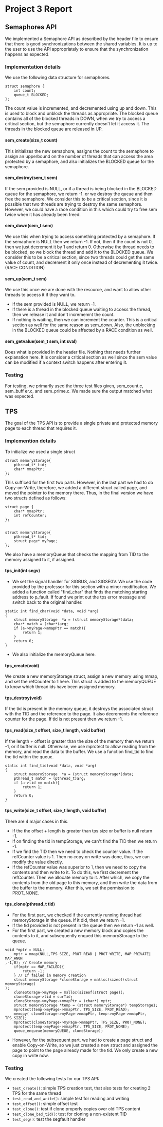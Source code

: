 # Project 3 Report

## Semaphores API
We implemented a Semaphore API as described by the header file to ensure that 
there is good synchronizations between the shared variables. It is up to the 
user to use the API appropriately to ensure that the synchronization 
happens as expected.

### Implementation details
We use the following data structure for semaphores.
```
struct semaphore {
	int count;
	queue_t BLOCKED;
};
```
The count value is incremented, and decremented using up and down. This is used 
to block and unblock the threads as appropriate. The blocked queue contains all 
of the blocked threads in DOWN, when we try to access a critical section, but 
the semaphore currently doesn't let it access it. The threads in the blocked 
queue are released in UP.

#### sem_create(size_t count)
This initializes the new semaphore, assigns the count to the semaphore to assign
an upperbound on the number of threads that can access the area protected by a 
semaphore, and also initializes the BLOCKED queue for the semaphore.

#### sem_destroy(sem_t sem)
If the sem provided is NULL, or if a thread is being blocked in the BLOCKED 
queue for the semaphore, we return -1. or we destroy the queue and then free the 
semaphore.
We consider this to be a critical section, since it is possible that two threads
are trying to destroy the same semaphore. However, we could have a race 
condition in this which could try to free sem twice when it has already been 
freed.

#### sem_down(sem_t sem)
We use this when trying to access something protected by a semaphore. If the 
semaphore is NULL then we return -1. If not, then if the count is not 0, then we 
just decrement it by 1 and return 0. Otherwise the thread needs to be blocked, 
so we block the thread and add it to the BLOCKED queue.
We consider this to be a critical section, since two threads could get the same 
value of count, and decrement it only once instead of decrementing it twice.
(RACE CONDITION)

#### sem_up(sem_t sem)
We use this once we are done with the resource, and want to allow other threads 
to access it if they want to. 
- If the sem provided is NULL, we return -1. 
- If there is a thread in the blocked queue waiting to access the thread, then 
we release it and don't incrememnt the count.
- If nothing is waiting, then we can increment the counter.
This is a critical section as well for the same reason as sem_down. Also, the 
unblocking in the BLOCKED queue could be affected by a RACE condition as well.

#### sem_getvalue(sem_t sem, int sval)
Does what is provided in the header file. Nothing that needs further explanation
here. It is consider a critical section as well since the sem value can be 
modified if a context switch happens after entering it.

### Testing
For testing, we primarily used the three test files given, sem_count.c, sem_buff
er.c, and sem_prime.c. We made sure the output matched what was expected.

## TPS
The goal of the TPS API is to provide a single private and protected memory page
to each thread that requires it.

### Implemention details
To initialize we used a single struct 
```
struct memoryStorage{
	pthread_t* tid;
	char* mmapPtr;
};
```
This sufficed for the first two parts. However, in the last part we had to do 
Copy-on-Write, therefore, we added a different struct called page, and moved the 
pointer to the memory there. Thus, in the final version we have two structs 
defined as follows:
```
struct page {
	char* mmapPtr;
	int refCounter;
};


struct memoryStorage{
	pthread_t* tid;
	struct page* myPage;
};
```
We also have a memoryQueue that checks the mapping from TID to the memory 
assigned to it, if assigned.

#### tps_init(int segv)
- We set the signal handler for SIGBUS, and SIGSEGV. We use the code provided by
the professor for this section with a minor modification. We added a function 
called "find_char" that finds the matching starting address to p_fault. If found 
we print out the tps error message and switch back to the original handler.
```
static int find_char(void *data, void *arg)
{
    struct memoryStorage  *a = (struct memoryStorage*)data;
    char* match = (char*)arg;
    if (a->myPage->mmapPtr == match){
        return 1;
    }
    return 0;
}
```
- We also initialize the memoryQueue here.
#### tps_create(void)
We create a new memoryStorage struct, assign a new memory using mmap, and set 
the refCounter to 1 here. This struct is added to the memoryQUEUE to know which 
thread ids have been assigned memory.
#### tps_destroy(void)
If the tid is present in the memory queue, it destroys the associated struct 
with the TID and the reference to the page. It also decrements the reference 
counter for the page. If tid is not present then we return -1.
#### tps_read(size_t offset, size_t length, void buffer)
If the length + offset is greater than the size of the memory then we return -1,
or if buffer is null. Otherwise, we use mprotect to allow reading from the 
memory, and read the data to the buffer. We use a function find_tid to find the tid 
within the queue.
```
static int find_tid(void *data, void *arg)
{
    struct memoryStorage  *a = (struct memoryStorage*)data;
    pthread_t match = (pthread_t)arg;
    if (a->tid == match){
        return 1;
    }
    return 0;
}
```
#### tps_write(size_t offset, size_t length, void buffer)
There are 4 major cases in this. 
- If the the offset + length is greater than tps size or buffer is null return 
-1.
- If on finding the tid in tempStorage, we can't find the TID then we return -1.
- If we find the TID then we need to check the counter value.
If the refCounter value is 1. Then no copy on write was done, thus, we can 
modify the value directly.
- If the refCounter value was superior to 1, then we need to copy the contents 
and then write to it. To do this, we first decrement the refCounter. Then we 
allocate memory to it. After which, we copy the contents from the old page to
this memory, and then write the data from the buffer to the memory. After this,
we set the permission to PROT_NONE.
#### tps_clone(pthread_t tid)
- For the first part, we checked if the currently running thread had 
memoryStorage in the queue. If it did, then we return -1.
- If the tid provided is not present in the queue then we return -1 as well.
- For the first part, we created a new memory block and copies the contents to 
it, and subsequently enqued this memoryStorage to the queue.
```
void *mptr = NULL;
	mptr = mmap(NULL,TPS_SIZE, PROT_READ | PROT_WRITE, MAP_PRIVATE| MAP_ANON
,-1,0); // Create memory
	if(mptr == MAP_FAILED){
		return -1;
	} // If failed in memory creation
	struct memoryStorage *cloneStorage = malloc(sizeof(struct memoryStorage)
);
	cloneStorage->myPage = malloc(sizeof(struct page));
	cloneStorage->tid = curTid;
	cloneStorage->myPage->mmapPtr = (char*) mptr;
	struct memoryStorage *temp = (struct memoryStorage*) tempStorage1;
	mprotect(temp->myPage->mmapPtr, TPS_SIZE, PROT_READ);
	memcpy( cloneStorage->myPage->mmapPtr, temp->myPage->mmapPtr, TPS_SIZE);
	mprotect(cloneStorage->myPage->mmapPtr, TPS_SIZE, PROT_NONE);
	mprotect(temp->myPage->mmapPtr, TPS_SIZE, PROT_NONE);
	queue_enqueue(memoryQUEUE, cloneStorage);
```
- However, for the subsequent part, we had to create a page struct and enable 
Copy-on-Write, so we just created a new struct and assigned the page to point 
to the page already made for the tid. We only create a new copy in write now.

### Testing
We created the following tests for our TPS API:
- `test_create()`: simple TPS creation test, that also tests for creating 2
TPS for the same thread
- `test_read_and_write()`: simple test for reading and writing
- `test_offset()`: simple offset test
- `test_clone()`: test if clone properly copies over old TPS content
- `test_clone_bad_tid()`: test for cloning a non-existent TID
- `test_seg()`:  test the segfault handler
